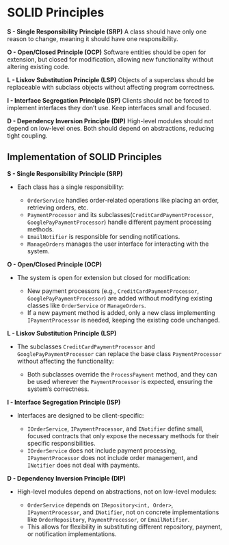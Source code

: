 # SOLID Principles

**S - Single Responsibility Principle (SRP)**
    A class should have only one reason to change, meaning it should have one responsibility.

**O - Open/Closed Principle (OCP)**
    Software entities should be open for extension, but closed for modification, allowing new functionality without altering existing code.

**L - Liskov Substitution Principle (LSP)**
    Objects of a superclass should be replaceable with subclass objects without affecting program correctness.

**I - Interface Segregation Principle (ISP)**
    Clients should not be forced to implement interfaces they don’t use. Keep interfaces small and focused.

**D - Dependency Inversion Principle (DIP)**
    High-level modules should not depend on low-level ones. Both should depend on abstractions, reducing tight coupling.

## Implementation of SOLID Principles

**S - Single Responsibility Principle (SRP)**

* Each class has a single responsibility:

  * `OrderService` handles order-related operations like placing an order, retrieving orders, etc.
  * `PaymentProcessor` and its subclasses(`CreditCardPaymentProcessor`, `GooglePayPaymentProcessor`) handle different payment processing methods.
  * `EmailNotifier` is responsible for sending notifications.
  * `ManageOrders` manages the user interface for interacting with the system.

**O - Open/Closed Principle (OCP)**

* The system is open for extension but closed for modification:

  * New payment processors (e.g., `CreditCardPaymentProcessor`, `GooglePayPaymentProcessor`) are added without modifying existing classes like `OrderService` or `ManageOrders`.
  * If a new payment method is added, only a new class implementing `IPaymentProcessor` is needed, keeping the existing code unchanged.

**L - Liskov Substitution Principle (LSP)**

* The subclasses `CreditCardPaymentProcessor` and `GooglePayPaymentProcessor` can replace the base class `PaymentProcessor` without affecting the functionality:

  * Both subclasses override the `ProcessPayment` method, and they can be used wherever the `PaymentProcessor` is expected, ensuring the system’s correctness.

**I - Interface Segregation Principle (ISP)**

* Interfaces are designed to be client-specific:

  * `IOrderService`, `IPaymentProcessor`, and `INotifier` define small, focused contracts that only expose the necessary methods for their specific responsibilities.
  * `IOrderService` does not include payment processing, `IPaymentProcessor` does not include order management, and `INotifier` does not deal with payments.

**D - Dependency Inversion Principle (DIP)**

* High-level modules depend on abstractions, not on low-level modules:

  * `OrderService` depends on `IRepository<int, Order>`, `IPaymentProcessor`, and `INotifier`, not on concrete implementations like `OrderRepository`, `PaymentProcessor`, or `EmailNotifier`.
  * This allows for flexibility in substituting different repository, payment, or notification implementations.